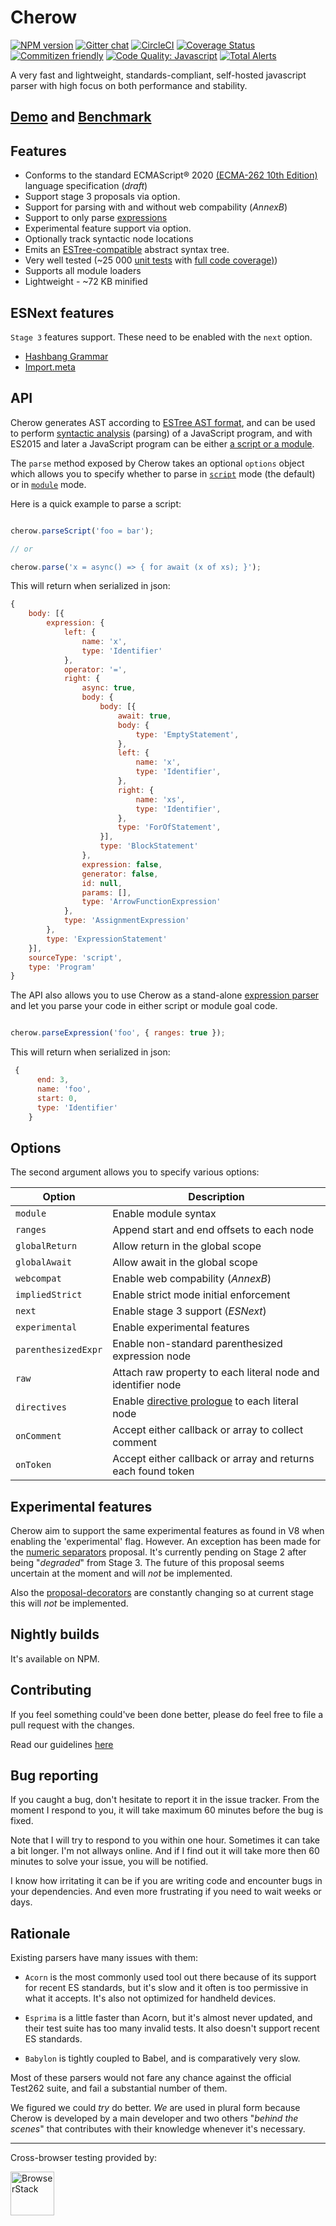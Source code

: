# Cherow

[![NPM version](https://img.shields.io/npm/v/cherow.svg?style=flat-square)](https://www.npmjs.com/package/cherow)
[![Gitter chat](https://img.shields.io/gitter/room/Cherow/cherow.svg?style=flat-square)](https://gitter.im/cherow/cherow)
[![CircleCI](https://img.shields.io/circleci/project/github/cherow/cherow/master.svg?style=flat-square)](https://circleci.com/gh/cherow/cherow)
[![Coverage Status](https://img.shields.io/coveralls/github/cherow/cherow/master.svg?style=flat-square)](https://coveralls.io/github/cherow/cherow?branch=master)
[![Commitizen friendly](https://img.shields.io/badge/commitizen-friendly-brightgreen.svg)](http://commitizen.github.io/cz-cli/)
[![Code Quality: Javascript](https://img.shields.io/lgtm/grade/javascript/g/cherow/cherow.svg?logo=lgtm&logoWidth=18)](https://lgtm.com/projects/g/cherow/cherow/context:javascript)
[![Total Alerts](https://img.shields.io/lgtm/alerts/g/cherow/cherow.svg?logo=lgtm&logoWidth=18)](https://lgtm.com/projects/g/cherow/cherow/alerts)

A very fast and lightweight, standards-compliant, self-hosted javascript parser with high focus on both performance and stability.

## [Demo](https://cherow.github.io/cherow/) and [Benchmark](https://cherow.github.io/cherow/performance/)

## Features

* Conforms to the standard ECMAScript® 2020 [(ECMA-262 10th Edition)](https://tc39.github.io/ecma262/) language specification (*draft*)
* Support stage 3 proposals via option.
* Support for parsing with and without web compability (*AnnexB*)
* Support to only parse [expressions](https://tc39.github.io/ecma262/#sec-ecmascript-language-expressions)
* Experimental feature support via option.
* Optionally track syntactic node locations
* Emits an [ESTree-compatible](https://github.com/estree/estree) abstract syntax tree.
* Very well tested (~25 000 [unit tests](https://github.com/cherow/cherow/tree/master/test) with [full code coverage)](https://coveralls.io/github/cherow/cherow))
* Supports all module loaders
* Lightweight - ~72 KB minified

## ESNext features

`Stage 3` features support. These need to be enabled with the `next` option.

* [Hashbang Grammar](https://github.com/tc39/proposal-hashbang)
* [Import.meta](https://github.com/tc39/proposal-import-meta)

## API

Cherow generates AST according to [ESTree AST format](https://github.com/estree/estree), and can be used to perform [syntactic analysis](https://en.wikipedia.org/wiki/Parsing) (parsing) of a JavaScript program, and with ES2015 and later a JavaScript program can be either [a script or a module](http://www.ecma-international.org/ecma-262/8.0/index.html#sec-ecmascript-language-scripts-and-modules).

The `parse` method exposed by Cherow takes an optional `options` object which allows you to specify whether to parse in [`script`](http://www.ecma-international.org/ecma-262/8.0/#sec-parse-script) mode (the default) or in [`module`](http://www.ecma-international.org/ecma-262/8.0/#sec-parsemodule) mode.


Here is a quick example to parse a script:

```js

cherow.parseScript('foo = bar');

// or

cherow.parse('x = async() => { for await (x of xs); }');

```

This will return when serialized in json:

```js
{
    body: [{
        expression: {
            left: {
                name: 'x',
                type: 'Identifier'
            },
            operator: '=',
            right: {
                async: true,
                body: {
                    body: [{
                        await: true,
                        body: {
                            type: 'EmptyStatement',
                        },
                        left: {
                            name: 'x',
                            type: 'Identifier',
                        },
                        right: {
                            name: 'xs',
                            type: 'Identifier',
                        },
                        type: 'ForOfStatement',
                    }],
                    type: 'BlockStatement'
                },
                expression: false,
                generator: false,
                id: null,
                params: [],
                type: 'ArrowFunctionExpression'
            },
            type: 'AssignmentExpression'
        },
        type: 'ExpressionStatement'
    }],
    sourceType: 'script',
    type: 'Program'
}
```

The API also allows you to use Cherow as a stand-alone  [expression parser](https://tc39.github.io/ecma262/#sec-ecmascript-language-expressions) and let you parse your code in either script or module goal code.

```js

cherow.parseExpression('foo', { ranges: true });

```

This will return when serialized in json:

```js
 {
      end: 3,
      name: 'foo',
      start: 0,
      type: 'Identifier'
    }
```

## Options

The second argument allows you to specify various options:

| Option        | Description |
| ----------- | ------------------------------------------------------------ |
| `module`          | Enable module syntax |
| `ranges`          | Append start and end offsets to each node |
| `globalReturn`    | Allow return in the global scope |
| `globalAwait`     | Allow await in the global scope |
| `webcompat`       | Enable web compability (*AnnexB*) |
| `impliedStrict`   | Enable strict mode initial enforcement |
| `next`            | Enable stage 3 support (*ESNext*)  |
| `experimental`    | Enable experimental features    |
| `parenthesizedExpr` | Enable non-standard parenthesized expression node |
| `raw`             | Attach raw property to each literal node and identifier node |
| `directives`      | Enable [directive prologue](https://github.com/danez/estree/blob/directive/es5.md#directive) to each literal node |
| `onComment`       | Accept either callback or array to collect comment |
| `onToken`         | Accept either callback or array and returns each found token |

## Experimental features

Cherow aim to support the same experimental features as found in V8 when enabling the 'experimental' flag. However. An exception has been made for the
[numeric separators](https://github.com/tc39/proposal-numeric-separator) proposal. It's currently pending on Stage 2 after being "*degraded*" from Stage 3. The future of this proposal seems uncertain at the moment and will *not* be implemented.

Also the [proposal-decorators](https://github.com/tc39/proposal-decorators) are constantly changing so at current stage this will *not* be implemented.

## Nightly builds

It's available on NPM.

## Contributing

If you feel something could've been done better, please do feel free to file a pull request with the changes.

Read our guidelines [here](CONTRIBUTING.md)

## Bug reporting

If you caught a bug, don't hesitate to report it in the issue tracker. From the moment I respond to you, it will take maximum 60 minutes before the bug is fixed.

Note that I will try to respond to you within one hour. Sometimes it can take a bit longer. I'm not allways online. And if I find out it
will take more then 60 minutes to solve your issue, you will be notified.

I know how irritating it can be if you are writing code and encounter bugs in your dependencies. And even more frustrating if you need to wait weeks or days.


## Rationale

Existing parsers have many issues with them:

* `Acorn` is the most commonly used tool out there because of its support for recent ES standards, but it's slow and it often is too permissive in what it accepts. It's also not optimized for handheld devices.

* `Esprima` is a little faster than Acorn, but it's almost never updated, and their test suite has too many invalid tests. It also doesn't support recent ES standards.

* `Babylon` is tightly coupled to Babel, and is comparatively very slow.

Most of these parsers would not fare any chance against the official Test262 suite, and fail a substantial number of them.

We figured we could *try* do better. *We* are used in plural form because Cherow is developed by a main developer and two
others "*behind the scenes*" that contributes with their knowledge whenever it's necessary.

---

Cross-browser testing provided by:

<a href="http://browserstack.com"><img height="70" src="https://i.imgur.com/O9USsNQ.png" alt="BrowserStack"></a>
